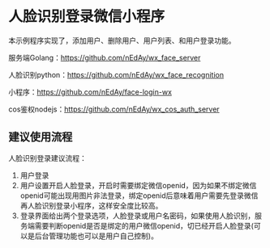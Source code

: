 # 人脸识别登录微信小程序

本示例程序实现了，添加用户、删除用户、用户列表、和用户登录功能。

服务端Golang：https://github.com/nEdAy/wx_face_server


人脸识别python：https://github.com/nEdAy/wx_face_recognition


小程序：https://github.com/nEdAy/face-login-wx


cos鉴权nodejs：https://github.com/nEdAy/wx_cos_auth_server

## 建议使用流程

人脸识别登录建议流程：

1. 用户登录
2. 用户设置开启人脸登录，开启时需要绑定微信openid，因为如果不绑定微信openid可能出现用图片非法登录，绑定openid后意味着用户需要先登录微信再人脸识别登录小程序，这样安全度比较高。
3. 登录界面给出两个登录选项，人脸登录或用户名密码，如果使用人脸识别，服务端需要判断openid是否是绑定的用户微信openid，切已经开启人脸登录(可以是后台管理功能也可以是用户自己控制)。
